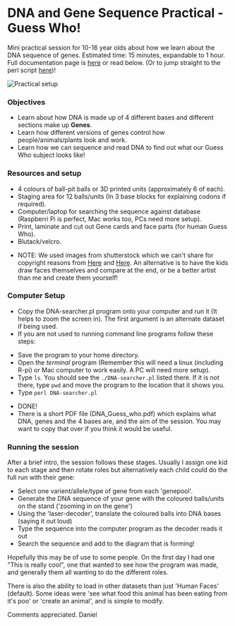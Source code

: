 # DNA and Gene Sequence Practical - Guess Who!
Mini practical session for 10-16 year olds about how we learn about the DNA sequence of genes. Estimated time: 15 minutes, expandable to 1 hour.
Full documentation page is [here](https://passdan.github.io/genesequencepractical/) or read below. (Or to jump straight to the perl script [here](https://github.com/passdan/genesequencepractical/blob/master/DNA-searcher.pl))!

![Practical setup](images/0-composite_images.jpg)

<h3>Objectives</h3>

* Learn about how DNA is made up of 4 different bases and different sections make up <b>Genes</b>.
* Learn how different versions of genes control how people/animals/plants look and work.
* Learn how we can sequence and read DNA to find out what our Guess Who subject looks like!

<h3>Resources and setup</h3>

* 4 colours of ball-pit balls or 3D printed units (approximately 6 of each).
* Staging area for 12 balls/units (In 3 base blocks for explaining codons if required).
* Computer/laptop for searching the sequence against database (Raspberri Pi is perfect, Mac works too, PCs need more setup).
* Print, laminate and cut out Gene cards and face parts (for human Guess Who).
* Blutack/velcro.
- NOTE: We used images from shutterstock which we can't share for copyright reasons from [Here](http://www.shutterstock.com/pic-163929290/stock-vector-fashion-male-avatars-hairstyles-and-eyes-in-different-colors-mouths-noses-glasses.html) and [Here](http://www.shutterstock.com/pic-170343836/stock-vector-fashion-female-avatars-hairstyles-eyes-mouths-head-for-multiple-combinations-in.html). An alternative is to have the kids draw faces themselves and compare at the end, or be a better artist than me and create them yourself!


<h3>Computer Setup</h3>

* Copy the DNA-searcher.pl program onto your computer and run it (It helps to zoom the screen in). The first argument is an alternate dataset if being used.
* If you are not used to running command line programs follow these steps:
 - Save the program to your home directory.
 - Open the _terminal_ program (Remember this will need a linux (including R-pi) or Mac computer to work easily. A PC will need more setup).
 - Type `ls`. You should see the `./DNA-searcher.pl` listed there. If it is not there, type `pwd` and move the program to the location that it shows you.
 - Type `perl DNA-searcher.pl`
* DONE!
* There is a short PDF file (DNA_Guess_who.pdf) which explains what DNA, genes and the 4 bases are, and the aim of the session. You may want to copy that over if you think it would be useful.

<h3>Running the session</h3>

After a brief intro, the session follows these stages. Usually I assign one kid to each stage and then rotate roles but alternatively each child could do the full run with their gene:
* Select one varient/allele/type of gene from each 'genepool'.
* Generate the DNA sequence of your gene with the coloured balls/units on the stand ('zooming in on the gene')
* Using the 'laser-decoder', translate the coloured balls into DNA bases (saying it out loud)
* Type the sequence into the computer program as the decoder reads it out
* Search the sequence and add to the diagram that is forming!

Hopefully this may be of use to some people. On the first day I had one "This is really cool", one that wanted to see how the program was made, and generally them all wanting to do the different roles.

There is also the ability to load in other datasets than just 'Human Faces' (default). Some ideas were 'see what food this animal has been eating from it's poo' or 'create an animal', and is simple to modify.

Comments appreciated.
Daniel

